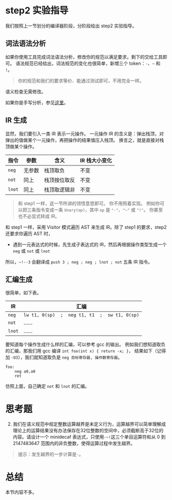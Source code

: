 # step2 实验指导
我们按照上一节划分的编译器阶段，分阶段给出 step2 实验指导。

## 词法语法分析
如果你使用工具完成词法语法分析，修改你的规范以满足要求，剩下的交给工具即可。
语法规范已经给出，词法规范的变化也很简单，新增三个 token：`-`、`~` 和 `!`。
> 你的规范和我们的要求等价、能通过测试即可，不用完全一样。

语义检查无需修改。

如果你是手写分析，参见[这里](./manual-parser.md)。

## IR 生成
显然，我们要引入一类 IR 表示一元操作。
一元操作 IR 的含义是：弹出栈顶，对弹出的值做某个一元操作，再把操作的结果值压入栈顶。
换言之，就是直接对栈顶做某个操作。

| 指令 | 参数 | 含义 | IR 栈大小变化 |
| --- | --- | --- | --- |
| `neg` | 无参数 | 栈顶取负 | 不变 |
| `not` | 同上 | 栈顶按位取反 | 不变 |
| `lnot` | 同上 | 栈顶取逻辑非 | 不变 |

> 和 step1 一样，这一节所讲的领悟意思即可。
> 你不用照着实现。
> 例如你可以把三条指令变成一条 `Unary(op)`，其中 `op` 是 `"-"`、`"~"` 或 `"!"`。
> 你甚至也不必显式转成 IR。

和 step1 一样，采用 Visitor 模式遍历 AST 来生成 IR。除了 step1 的要求，step2 还要求你遍历 AST 时，
* 遇到一元表达式的时候，先生成子表达式的 IR，然后再根据操作类型生成一个 `neg` 或 `not` 或 `lnot`

所以，`~!--3` 会翻译成 `push 3 ; neg ; neg ; lnot ; not` 五条 IR 指令。

## 汇编生成
很简单，如下表。

| IR       | 汇编                                                |
| ---      | ---                                                 |
| `neg` | `lw t1, 0(sp)  ;  neg t1, t1  ;  sw t1, 0(sp)`  |
| `not`    | …… |
| `lnot`    | …… |

要知道每个操作生成什么样的汇编，可以参考 gcc 的输出。
例如我们想知道取负的汇编，那我们用 gcc 编译 `int foo(int x) { return -x; }`，
结果如下（记得加 `-O3`），我们就知道取负是 `neg 目标寄存器, 操作数寄存器`。
```
foo:
	neg	a0,a0
	ret
```

仿照上面，自己确定 `not` 和 `lnot` 的汇编。

# 思考题

2. 我们在语义规范中规定整数运算越界是未定义行为，运算越界可以简单理解成理论上的运算结果没有办法保存在32位整数的空间中，必须截断高于32位的内容。请设计一个 minidecaf 表达式，只使用`-~!`这三个单目运算符和从 0 到 2147483647 范围内的非负整数，使得运算过程中发生越界。

> 提示：发生越界的一步计算是`-`。

# 总结
本节内容不多。
